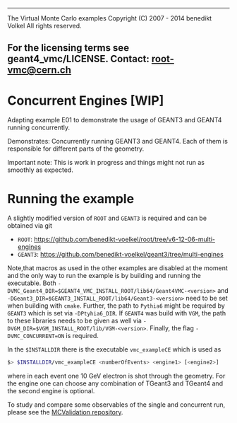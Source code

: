 ------------------------------------------------
 The Virtual Monte Carlo examples
 Copyright (C) 2007 - 2014 benedikt Volkel
 All rights reserved.

 For the licensing terms see geant4_vmc/LICENSE.
 Contact: root-vmc@cern.ch
-------------------------------------------------

# Concurrent Engines [WIP]
  Adapting example E01 to demonstrate the usage of GEANT3 and GEANT4 running concurrently.

  Demonstrates:
    Concurrently running GEANT3 and GEANT4. Each of them is responsible for different parts of the geometry.

  Important note: This is work in progress and things might not run as smoothly as expected.

# Running the example
A slightly modified version of `ROOT` and `GEANT3` is required and can be obtained via git
* `ROOT`: https://github.com/benedikt-voelkel/root/tree/v6-12-06-multi-engines
* `GEANT3`: https://github.com/benedikt-voelkel/geant3/tree/multi-engines

Note,that macros as used in the other examples are disabled at the moment and the only way to run the example is by building and running the executable. Both `-DVMC_Geant4_DIR=$GEANT4_VMC_INSTALL_ROOT/lib64/Geant4VMC-<version>` and `-DGeant3_DIR=$GEANT3_INSTALL_ROOT/lib64/Geant3-<version>` need to be set when building with `cmake`. Further, the path to `Pythia6` might be required by `GEANT3` which is set via `-DPtyhia6_DIR`. If `GEANT4` was build with `VGM`, the path to these libraries needs to be given as well via `-DVGM_DIR=$VGM_INSTALL_ROOT/lib/VGM-<version>`. Finally, the flag `-DVMC_CONCURRENT=ON` is required.

In the `$INSTALLDIR` there is the executable `vmc_exampleCE` which is used as
```bash
$> $INSTALLDIR/vmc_exampleCE <numberOfEvents> <engine1> [<engine2>]
```
where in each event one 10 GeV electron is shot through the geometry. For the engine one can choose any combination of TGeant3 and TGeant4 and the second engine is optional.

To study and compare some observables of the single and concurrent run, please see the [MCValidation repository](https://github.com/benedikt-voelkel/MCValidation).
